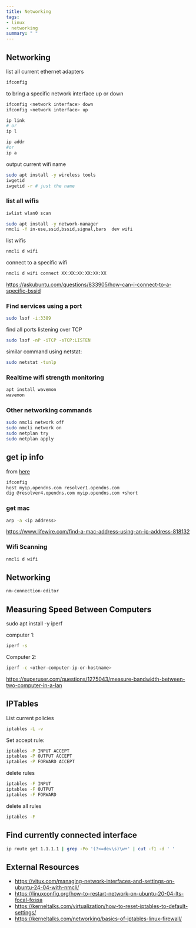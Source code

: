 ```yaml
---
title: Networking
tags:
- linux
- networking
summary: " "
---
```


## Networking

list all current ethernet adapters

```bash
ifconfig
```

to bring a specific network interface up or down

```bash
ifconfig <network interface> down
ifconfig <network interface> up
```

```bash
ip link
# or
ip l
```

```bash
ip addr
#or 
ip a
```

output current wifi name

```bash
sudo apt install -y wireless tools
iwgetid
iwgetid -r # just the name
```

### list all wifis

```bash
iwlist wlan0 scan
```

```bash
sudo apt install -y network-manager
nmcli -f in-use,ssid,bssid,signal,bars  dev wifi
```

list wifis

```bash
nmcli d wifi
```

connect to a specific wifi

```bash
nmcli d wifi connect XX:XX:XX:XX:XX:XX
```

<https://askubuntu.com/questions/833905/how-can-i-connect-to-a-specific-bssid>

### Find services using a port

```bash
sudo lsof -i:3389
```

find all ports listening over TCP

```bash
sudo lsof -nP -iTCP -sTCP:LISTEN
```

similar command using netstat:

```bash
sudo netstat -tunlp
```

### Realtime wifi strength monitoring

```bash
apt install wavemon
wavemon
```

### Other networking commands

```bash
sudo nmcli network off
sudo nmcli network on
sudo netplan try
sudo netplan apply
```

## get ip info

from [here](https://www.cyberciti.biz/faq/how-to-find-my-public-ip-address-from-command-line-on-a-linux/)

```bash
ifconfig
host myip.opendns.com resolver1.opendns.com
dig @resolver4.opendns.com myip.opendns.com +short
```

### get mac

```bash
arp -a <ip address>
```

<https://www.lifewire.com/find-a-mac-address-using-an-ip-address-818132>

### Wifi Scanning

```bash
nmcli d wifi
```

## Networking

```bash
nm-connection-editor
```

## Measuring Speed Between Computers

sudo apt install -y iperf

computer 1:

```bash
iperf -s
```

Computer 2:

```bash
iperf -c <other-computer-ip-or-hostname>
```

<https://superuser.com/questions/1275043/measure-bandwidth-between-two-computer-in-a-lan>

## IPTables

List current policies

```bash
iptables -L -v
```

Set accept rule:

```bash
iptables -P INPUT ACCEPT
iptables -P OUTPUT ACCEPT
iptables -P FORWARD ACCEPT
```

delete rules

```bash
iptables -F INPUT
iptables -F OUTPUT
iptables -F FORWARD
```

delete all rules

```bash
iptables -F
```

## Find currently connected interface

```bash
ip route get 1.1.1.1 | grep -Po '(?<=dev\s)\w+' | cut -f1 -d ' '
```

## External Resources

* <https://vitux.com/managing-network-interfaces-and-settings-on-ubuntu-24-04-with-nmcli/>
* <https://linuxconfig.org/how-to-restart-network-on-ubuntu-20-04-lts-focal-fossa>
* <https://kerneltalks.com/virtualization/how-to-reset-iptables-to-default-settings/>
* <https://kerneltalks.com/networking/basics-of-iptables-linux-firewall/>
